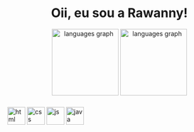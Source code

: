 <h1 align="center">Oii, eu sou a Rawanny! </h1>

<div align="center">
  <img src="https://github-readme-stats.vercel.app/api?username=RawannyCanela&theme=dracula&hide" height="150" alt="languages graph"  />
  <img src="https://github-readme-stats.vercel.app/api/top-langs?username=RawannyCanela&locale=en&hide_title=false&layout=compact&card_width=320&langs_count=5&theme=dracula&hide_border=false&order=2" height="150" alt="languages graph"  />
</div>

###

<div align="left">
  <img src="https://cdn-icons-png.flaticon.com/512/174/174854.png" alt="html" width="40" height= "40"/>
<img src="https://cdn.icon-icons.com/icons2/2415/PNG/512/css_original_logo_icon_146575.png" alt="css" width="40" height= "40"/>
  <img src="https://logodownload.org/wp-content/uploads/2022/04/javascript-logo-1.png" alt="js" width="40" height= "40"/>
  <img src="https://www.openpolicyagent.org/img/logos/integrations/java.png" alt="java" width="40" height= "40"/>
</div>

###

